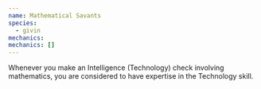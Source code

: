 ```yaml
---
name: Mathematical Savants
species:
  - givin
mechanics:
mechanics: []
---
```

Whenever you make an Intelligence (Technology) check involving mathematics, you are considered to have expertise in the Technology skill.
